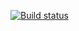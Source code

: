 [![Build status](https://ci.appveyor.com/api/projects/status/s0vtppkapxdub30b?svg=true)](https://ci.appveyor.com/project/Reeezzzzaaaaa/javaqagardle2-3pattern)
